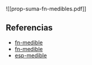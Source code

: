 ![[prop-suma-fn-medibles.pdf]]

## Referencias
- [fn-medible](./fn-medible.md)
- [fn-medible](./fn-medible.md)
- [esp-medible](./esp-medible.md)
